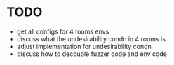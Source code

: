 # TODO

- get all configs for 4 rooms envs
- discuss what the undesirability condn in 4 rooms is
- adjust implementation for undesirability condn
- discuss how to decouple fuzzer code and env code
